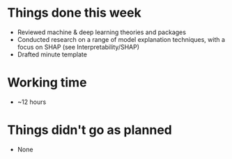 # Things done this week

 - Reviewed machine & deep learning theories and packages
 - Conducted research on a range of model explanation techniques, with a focus on SHAP (see Interpretability/SHAP)
 - Drafted minute template 

# Working time

 - ~12 hours

# Things didn't go as planned

 - None
